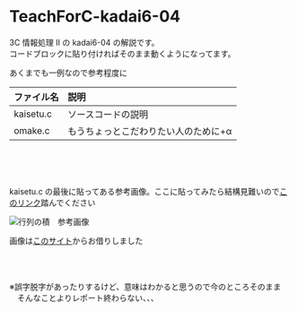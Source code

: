 # TeachForC-kadai6-04

3C 情報処理 Ⅱ の kadai6-04 の解説です。\
コードブロックに貼り付ければそのまま動くようになってます。

あくまでも一例なので参考程度に

| ファイル名  | 説明                               |
| :--------- | :--------------------------------- |
| kaisetu.c  | ソースコードの説明                  |
| omake.c    | もうちょっとこだわりたい人のために+α |

</br>
</br>
</br>

kaisetu.c の最後に貼ってある参考画像。ここに貼ってみたら結構見難いので[このリンク](https://external-content.duckduckgo.com/iu/?u=https%3A%2F%2Fw3e.kanazawa-it.ac.jp%2Fmath%2Fcategory%2Fgyouretu%2Fimage%2Fgyouretu1.gif&f=1&nofb=1)踏んでください

![行列の積　参考画像](https://external-content.duckduckgo.com/iu/?u=https%3A%2F%2Fw3e.kanazawa-it.ac.jp%2Fmath%2Fcategory%2Fgyouretu%2Fimage%2Fgyouretu1.gif&f=1&nofb=1)

画像は[このサイト](https://w3e.kanazawa-it.ac.jp/math/category/gyouretu/senkeidaisu/henkan-tex.cgi?target=/math/category/gyouretu/senkeidaisu/gyouretu-no-seki.html&list=1)からお借りしました

</br>
</br>

※誤字脱字があったりするけど、意味はわかると思うので今のところそのまま\
　そんなことよりレポート終わらない、、、
